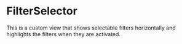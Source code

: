 # FilterSelector

This is a custom view that shows selectable filters horizontally and highlights the filters when they are activated.
